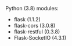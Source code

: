 Python (3.8) modules:
* flask (1.1.2)
* flask-cors (3.0.8)
* flask-restful (0.3.8)
* Flask-SocketIO (4.3.1)